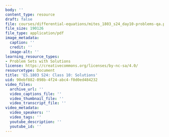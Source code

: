 ```yaml
---
body: ''
content_type: resource
draft: false
file: courses/differential-equations/mites_1803_s24_day10-problems-qa.pdf
file_size: 190126
file_type: application/pdf
image_metadata:
  caption: ''
  credit: ''
  image-alt: ''
learning_resource_types:
- Problem Sets with Solutions
license: https://creativecommons.org/licenses/by-nc-sa/4.0/
resourcetype: Document
title: 'ES.1803 S24: Class 10: Solutions'
uid: 90ebf882-098b-4f24-abc4-f0d0ed484232
video_files:
  archive_url: ''
  video_captions_file: ''
  video_thumbnail_file: ''
  video_transcript_file: ''
video_metadata:
  video_speakers: ''
  video_tags: ''
  youtube_description: ''
  youtube_id: ''
---
```


